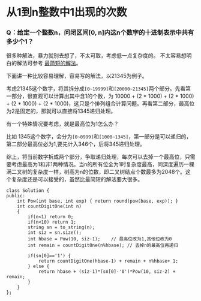 # 从1到n整数中1出现的次数

### Q：给定一个整数n，问闭区间[0, n]内这n个数字的十进制表示中共有多少个1？

很多种解法，暴力就别去想了，不太可取，考虑低一点复杂度的。
不太容易想明白的解法可参考 [最简短的解法](https://discuss.leetcode.com/topic/18054/4-lines-o-log-n-c-java-python)。

下面讲一种比较容易理解，容易写的解法，以21345为例子。

考虑21345这个数字，将其拆分成`[0~19999]`和`[20000~21345]`两个部分。先看第一部分，很直观可以计算出其中含1的个数，为 10000 + (2 \* 1000) + (2 \* 1000) + (2 \* 1000) + (2 \* 1000)，这只是个排列组合计算问题。再看第二部分，最高位为2是固定的，那就可以直接将1345递归处理。

有一个特殊情况要考虑，就是最高位为1怎么办？

比如 1345这个数字，会分为`[0~0999]`和`[1000~1345]`，第一部分是可以递归的，第二部分最高位必为1,要先计入346个，后将345递归处理。

综上，将当前数字拆成两个部分，争取递归处理，每次可以去掉一个最高位，只需要考虑最高为1和非1两种情况。当n的所有位全为1时复杂度最高，同深度遍历一棵满二叉树的复杂度一样，树高为n的位数，即二叉树结点个数最多为2048个。这个复杂度还是可以接受的，虽然比最简短的解法要大很多。

```
class Solution {
public:
    int Pow(int base, int exp) { return round(pow(base, exp)); }
    int countDigitOne(int n)
    {
        if(n<1) return 0;
        if(n<10) return 1;
        string sn = to_string(n);
        int siz = sn.size();
        int hbase = Pow(10, siz-1);    // 最高位改为1,其他位改为0
        int remain = countDigitOne(n%hbase); // 去掉n的最高位再递归

        if(sn[0]=='1') {
            return countDigitOne(hbase-1) + remain + n%hbase+ 1;
        } else {
            return hbase + (siz-1)*(sn[0]-'0')*Pow(10, siz-2) + remain;
        }
    }
};
```